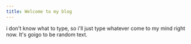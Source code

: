 ```yaml
---
title: Welcome to my blog
---
```


i don't know what to type, so i'll just type whatever come to my mind right now. It's goigo to be random text.
